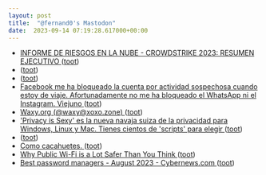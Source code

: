 ```yaml
---
layout: post
title:  "@fernand0's Mastodon"
date:  2023-09-14 07:19:28.617000+00:00
---
```

*  [INFORME DE RIESGOS EN LA NUBE - CROWDSTRIKE 2023: RESUMEN EJECUTIVO ](https://www.crowdstrike.com/resources/reports/crowdstrike-2023-cloud-risk-report-executive-summary-latam) ([toot](https://mastodon.social/@fernand0/111062284279249798))
*  [ ](https://mastodon.social/@sgimeno) ([toot](https://mastodon.social/@fernand0/111061088999586723))
*  [ ](https://mastodon.social/@vrruiz) ([toot](https://mastodon.social/@fernand0/111061087717692818))
*  [Facebook me ha bloqueado la cuenta por actividad sospechosa cuando estoy de viaje. Afortunadamente no me ha bloqueado el WhatsApp ni el Instagram. Viejuno ](https://mastodon.social/@fernand0/111059712985917827) ([toot](https://mastodon.social/@fernand0/111059712985917827))
*  [Waxy.org (@waxy@xoxo.zone) ](https://xoxo.zone/@waxy/11105949577533930) ([toot](https://mastodon.social/@fernand0/111059648993692568))
*  ['Privacy is Sexy' es la nueva navaja suiza de la privacidad para Windows, Linux y Mac. Tienes cientos de 'scripts' para elegir ](https://www.genbeta.com/herramientas/privacy-is-sexy-nueva-navaja-suiza-privacidad-para-windows-linux-mac-tienes-cientos-scripts-para-elegi) ([toot](https://mastodon.social/@fernand0/111059096583162686))
*  [ ](https://social.aguilera.soy/users/jorge) ([toot](https://mastodon.social/@fernand0/111059076696502227))
*  [Como cacahuetes. ](https://avecesunafoto.wordpress.com/2023/09/13/como-cacahuetes) ([toot](https://mastodon.social/@fernand0/111058940682943956))
*  [Why Public Wi-Fi is a Lot Safer Than You Think ](https://www.eff.org/deeplinks/2020/01/why-public-wi-fi-lot-safer-you-thin) ([toot](https://mastodon.social/@fernand0/111058708796545745))
*  [Best password managers - August 2023 - Cybernews.com  ](https://en.cybernews.com/lp/best-password-managers/?campaignId=14168563919) ([toot](https://mastodon.social/@fernand0/111058593660298098))
